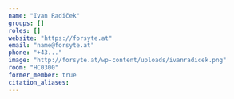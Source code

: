 ```yaml
---
name: "Ivan Radiček"
groups: []
roles: []
website: "https://forsyte.at"
email: "name@forsyte.at"
phone: "+43..."
image: "http://forsyte.at/wp-content/uploads/ivanradicek.png"
room: "HC0300"
former_member: true
citation_aliases:
---
```


<!--
Your custom content goes here.
-->
